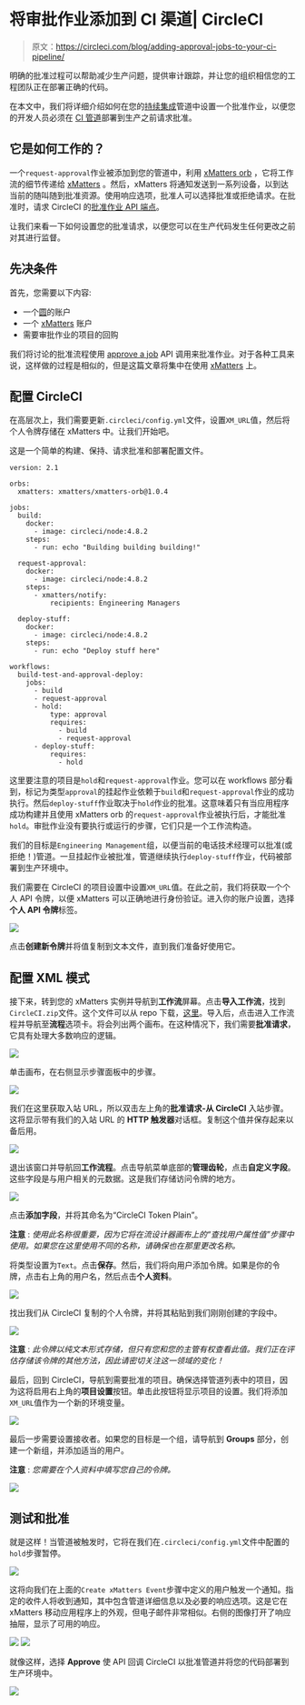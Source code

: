 # 将审批作业添加到 CI 渠道| CircleCI

> 原文：<https://circleci.com/blog/adding-approval-jobs-to-your-ci-pipeline/>

明确的批准过程可以帮助减少生产问题，提供审计跟踪，并让您的组织相信您的工程团队正在部署正确的代码。

在本文中，我们将详细介绍如何在您的[持续集成](https://circleci.com/continuous-integration/)管道中设置一个批准作业，以便您的开发人员必须在 [CI 管道](https://circleci.com/blog/what-is-a-ci-cd-pipeline/)部署到生产之前请求批准。

## 它是如何工作的？

一个`request-approval`作业被添加到您的管道中，利用 [xMatters orb](https://circleci.com/developer/orbs/orb/xmatters/xmatters-orb) ，它将工作流的细节传递给 [xMatters](https://www.xmatters.com/) 。然后，xMatters 将通知发送到一系列设备，以到达当前的随叫随到批准资源。使用响应选项，批准人可以选择批准或拒绝请求。在批准时，请求 CircleCI 的[批准作业 API 端点](https://circleci.com/docs/api/v2/#operation/approvePendingApprovalJobById)。

让我们来看一下如何设置您的批准请求，以便您可以在生产代码发生任何更改之前对其进行监督。

## 先决条件

首先，您需要以下内容:

*   一个[圆](https://circleci.com/signup/)的账户
*   一个 [xMatters](https://www.xmatters.com/signup) 账户
*   需要审批作业的项目的回购

我们将讨论的批准流程使用 [approve a job](https://circleci.com/docs/api/v2/#operation/approvePendingApprovalJobById) API 调用来批准作业。对于各种工具来说，这样做的过程是相似的，但是这篇文章将集中在使用 [xMatters](https://www.xmatters.com/) 上。

## 配置 CircleCI

在高层次上，我们需要更新`.circleci/config.yml`文件，设置`XM_URL`值，然后将个人令牌存储在 xMatters 中。让我们开始吧。

这是一个简单的构建、保持、请求批准和部署配置文件。

```
version: 2.1

orbs:
  xmatters: xmatters/xmatters-orb@1.0.4

jobs:
  build:
    docker: 
      - image: circleci/node:4.8.2
    steps:
      - run: echo "Building building building!"

  request-approval:
    docker:
      - image: circleci/node:4.8.2
    steps:
      - xmatters/notify:
          recipients: Engineering Managers

  deploy-stuff:
    docker:
      - image: circleci/node:4.8.2
    steps:
      - run: echo "Deploy stuff here"

workflows:
  build-test-and-approval-deploy:
    jobs:
      - build
      - request-approval
      - hold:
          type: approval
          requires:
            - build
            - request-approval
      - deploy-stuff:
          requires:
            - hold 
```

这里要注意的项目是`hold`和`request-approval`作业。您可以在 workflows 部分看到，标记为类型`approval`的挂起作业依赖于`build`和`request-approval`作业的成功执行。然后`deploy-stuff`作业取决于`hold`作业的批准。这意味着只有当应用程序成功构建并且使用 xMatters orb 的`request-approval`作业被执行后，才能批准`hold`。审批作业没有要执行或运行的步骤，它们只是一个工作流构造。

我们的目标是`Engineering Management`组，以便当前的电话技术经理可以批准(或拒绝！)管道。一旦挂起作业被批准，管道继续执行`deploy-stuff`作业，代码被部署到生产环境中。

我们需要在 CircleCI 的项目设置中设置`XM_URL`值。在此之前，我们将获取一个个人 API 令牌，以便 xMatters 可以正确地进行身份验证。进入你的账户设置，选择**个人 API 令牌**标签。

![](img/d8fd0dabfd5bce55badca66786fe2958.png)

点击**创建新令牌**并将值复制到文本文件，直到我们准备好使用它。

## 配置 XML 模式

接下来，转到您的 xMatters 实例并导航到**工作流**屏幕。点击**导入工作流**，找到`CircleCI.zip`文件。这个文件可以从 repo 下载，[这里](https://github.com/xmatters/xm-labs-circleci-orb)。导入后，点击进入工作流程并导航至**流程**选项卡。将会列出两个画布。在这种情况下，我们需要**批准请求**，它具有处理大多数响应的逻辑。

![](img/3b5f65fa340c96479985fd5762fd3ee9.png)

单击画布，在右侧显示步骤面板中的步骤。

![](img/362e14c01c597aa4cb25178294174203.png)

我们在这里获取入站 URL，所以双击左上角的**批准请求-从 CircleCI** 入站步骤。这将显示带有我们的入站 URL 的 **HTTP 触发器**对话框。复制这个值并保存起来以备后用。

![](img/010d5eabf695bfa1c7a58c2536a27f70.png)

退出该窗口并导航回**工作流程**。点击导航菜单底部的**管理齿轮**，点击**自定义字段**。这些字段是与用户相关的元数据。这是我们存储访问令牌的地方。

![](img/8149d74181849d17cbade92940fd344f.png)

点击**添加字段**，并将其命名为“CircleCI Token Plain”。

**注意** : *使用此名称很重要，因为它将在流设计器画布上的“查找用户属性值”步骤中使用。如果您在这里使用不同的名称，请确保也在那里更改名称。*

将类型设置为`Text`。点击**保存**。然后，我们将向用户添加令牌。如果是你的令牌，点击右上角的用户名，然后点击**个人资料**。

![](img/6a2ae880dd96c41743609cce1630400c.png)

找出我们从 CircleCI 复制的个人令牌，并将其粘贴到我们刚刚创建的字段中。

![](img/e34342784b6f4951ff7f1d2ca165b6db.png)

**注意** : *此令牌以纯文本形式存储，但只有您和您的主管有权查看此值。我们正在评估存储该令牌的其他方法，因此请密切关注这一领域的变化！*

最后，回到 CircleCI，导航到需要批准的项目。确保选择管道列表中的项目，因为这将启用右上角的**项目设置**按钮。单击此按钮将显示项目的设置。我们将添加`XM_URL`值作为一个新的环境变量。

![](img/49241c492ede79dfde296c4e1823d065.png)

最后一步需要设置接收者。如果您的目标是一个组，请导航到 **Groups** 部分，创建一个新组，并添加适当的用户。

**注意** : *您需要在个人资料中填写您自己的令牌。*

![](img/c003ca295fc9f5b49bd834fd6e73a6a5.png)

## 测试和批准

就是这样！当管道被触发时，它将在我们在`.circleci/config.yml`文件中配置的`hold`步骤暂停。

![](img/528ab6741c63b2759d0e8c3df68f82d0.png)

这将向我们在上面的`Create xMatters Event`步骤中定义的用户触发一个通知。指定的收件人将收到通知，其中包含管道详细信息以及必要的响应选项。这是它在 xMatters 移动应用程序上的外观，但电子邮件非常相似。右侧的图像打开了响应抽屉，显示了可用的响应。

![](img/7513479bb70be8777142c284368e7a2a.png) ![](img/8f14ed90fee4c4a6c772b5737f218c31.png)

就像这样，选择 **Approve** 使 API 回调 CircleCI 以批准管道并将您的代码部署到生产环境中。

![](img/55abad8f990025ccd231e5c4ce1365d7.png)